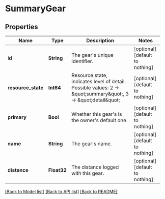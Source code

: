# SummaryGear


## Properties
Name | Type | Description | Notes
------------ | ------------- | ------------- | -------------
**id** | **String** | The gear&#39;s unique identifier. | [optional] [default to nothing]
**resource_state** | **Int64** | Resource state, indicates level of detail. Possible values: 2 -&gt; \&quot;summary\&quot;, 3 -&gt; \&quot;detail\&quot; | [optional] [default to nothing]
**primary** | **Bool** | Whether this gear&#39;s is the owner&#39;s default one. | [optional] [default to nothing]
**name** | **String** | The gear&#39;s name. | [optional] [default to nothing]
**distance** | **Float32** | The distance logged with this gear. | [optional] [default to nothing]


[[Back to Model list]](../README.md#models) [[Back to API list]](../README.md#api-endpoints) [[Back to README]](../README.md)


